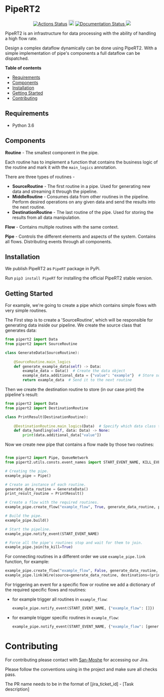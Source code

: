 # PipeRT2

<p align="center">
<a href="https://github.com/OperationalBina/PipeRT2/actions"><img alt="Actions Status" src="https://github.com/OperationalBina/PipeRT2/workflows/Test/badge.svg"></a>
<a href="https://badge.fury.io/py/PipeRT"><img src="https://badge.fury.io/py/PipeRT.svg" alt="PyPI version" height="18"></a>  <a href='https://operationalbina.github.io/PipeRT2/'>
    <img src='https://github.com/OperationalBina/PipeRT2/actions/workflows/docs.yml/badge.svg' alt='Documentation Status' />
  </a>
<a href="https://codecov.io/gh/OperationalBina/PipeRT2">
    <img src="https://codecov.io/gh/OperationalBina/PipeRT2/branch/master/graph/badge.svg?token=ze7192iCby"/>
  </a>

PipeRT2 is an infrastructure for data processing with the ability 
of handling a high flow rate.

Design a complex dataflow dynamically can be done using PipeRT2. 
With a simple implementation of pipe's components a full dataflow can be dispatched. 

**Table of contents**
- [Requirements](#requirements)
- [Components](#components)
- [Installation](#installation)
- [Getting Started](#getting-started)
- [Contributing](#contributing)

## Requirements

- Python 3.6

## Components

**Routine** - The smallest component in the pipe.

Each routine has to implement a function that contains the business logic of the routine and mark it 
with the `main_logics` annotation.

There are three types of routines - 

- **SourceRoutine** - The first routine in a pipe. Used for generating new data and streaming it 
through the pipeline. 
- **MiddleRoutine** - Consumes data from other routines in the pipeline. Perform desired operations on any given data and send the results into the next routine. 
- **DestinationRoutine** - The last routine of the pipe. Used for storing the results from all data manipulation. 

**Flow** - Contains multiple routines with the same context.

**Pipe** - Controls the different elements and aspects of the system. Contains all flows. Distributing events through all components.

## Installation

We publish PipeRT2 as `PipeRT` package in PyPi. 

Run `pip3 install PipeRT` for installing the official PipeRT2 stable version.

## Getting Started 

For example, we're going to create a pipe which contains simple flows with very simple routines.

The First step is to create a 'SourceRoutine', which will be responsible for generating data inside our pipeline. 
    We create the source class that generates data:

```Python
from pipert2 import Data
from pipert2 import SourceRoutine

class GenerateData(SourceRoutine):
    
    @SourceRoutine.main_logics
    def generate_example_data(self) -> Data:
        example_data = Data()  # Create the data object 
        example_data.additional_data = {"value": "example"}  # Store some data in it 
        return example_data  # Send it to the next routine
```

Then we create the destination routine to store (in our case print) the pipeline's result:

```Python
from pipert2 import Data
from pipert2 import DestinationRoutine

class PrintResult(DestinationRoutine):
    
    @DestinationRoutine.main_logics(Data)  # Specify which data class to expect 
    def data_handling(self, data: Data) -> None:
        print(data.additional_data["value"])
```

Now we create new pipe that contains a flow made by those two routines:

```Python

from pipert2 import Pipe, QueueNetwork
from pipert2.utils.consts.event_names import START_EVENT_NAME, KILL_EVENT_NAME

# Creating the pipe.
example_pipe = Pipe()

# Create an instance of each routine.
generate_data_routine = GenerateData()
print_result_routine = PrintResult()

# Create a flow with the required routines.
example_pipe.create_flow("example_flow", True, generate_data_routine, print_result_routine)

# Build the pipe.
example_pipe.build()

# Start the pipeline.
example_pipe.notify_event(START_EVENT_NAME)

# Force all the pipe's routines stop and wait for them to join.
example_pipe.join(to_kill=True)
```

For connecting routines in a different order we use `example_pipe.link` function, for example:

```Python
example_pipe.create_flow("example_flow", False, generate_data_routine, print_result_routine)
example_pipe.link(Wire(source=generate_data_routine, destinations=(print_result_routine,)))
```

For triggering an event for a specific flow or routine we add a dictionary of the required specific flows and routines:
- for example trigger all routines in `example_flow`: 
    ```Python
    example_pipe.notify_event(START_EVENT_NAME, {"example_flow": []})
    ```
- for example trigger specific routines in `example_flow`:
    ```Python
  example_pipe.notify_event(START_EVENT_NAME, {"example_flow": [generate_data_routine.name, print_result_routine.name]})  
  ```

# Contributing

For contributing please contact with [San-Moshe](https://github.com/San-Moshe) for accessing our Jira. 

Please follow the conventions using in the project and make sure all checks pass.

The PR name needs to be in the format of [jira_ticket_id] - [Task description] 

</p>
